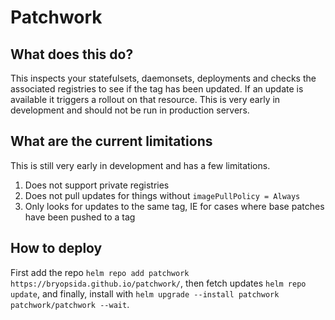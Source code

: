 # Patchwork

## What does this do?

This inspects your statefulsets, daemonsets, deployments and checks the associated registries to see if the tag has been updated. If an update is available it triggers a rollout on that resource. This is very early in development and should not be run in production servers.

## What are the current limitations

This is still very early in development and has a few limitations.

1. Does not support private registries
2. Does not pull updates for things without `imagePullPolicy = Always`
3. Only looks for updates to the same tag, IE for cases where base patches have been pushed to a tag

## How to deploy

First add the repo `helm repo add patchwork  https://bryopsida.github.io/patchwork/`, then fetch updates `helm repo update`, and finally, install with `helm upgrade --install patchwork patchwork/patchwork --wait`.
